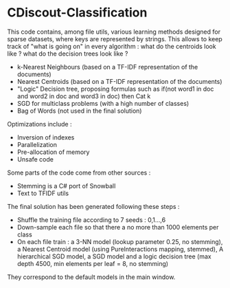 # CDiscout-Classification

This code contains, among file utils, various learning methods designed for sparse datasets, where keys are represented by strings. This allows to keep track of "what is going on" in every algorithm : what do the centroids look like ? what do the decision trees look like ?

- k-Nearest Neighbours (based on a TF-IDF representation of the documents)
- Nearest Centroids (based on a TF-IDF representation of the documents)
- "Logic" Decision tree, proposing formulas such as if(not word1 in doc and word2 in doc and word3 in doc) then Cat k
- SGD for multiclass problems (with a high number of classes)
- Bag of Words (not used in the final solution)
 
Optimizations include :
- Inversion of indexes
- Parallelization
- Pre-allocation of memory
- Unsafe code
 
Some parts of the code come from other sources :
- Stemming is a C# port of Snowball
- Text to TFIDF utils 
 


The final solution has been generated following these steps :
- Shuffle the training file according to 7 seeds : 0,1...,6
- Down-sample each file so that there a no more than 1000 elements per class
- On each file train : a 3-NN model (lookup parameter 0.25, no stemming), a Nearest Centroid model (using PureInteractions mapping, stemmed), A hierarchical SGD model, a SGD model and a logic decision tree (max depth 4500, min elements per leaf = 8, no stemming)

They correspond to the default models in the main window.
